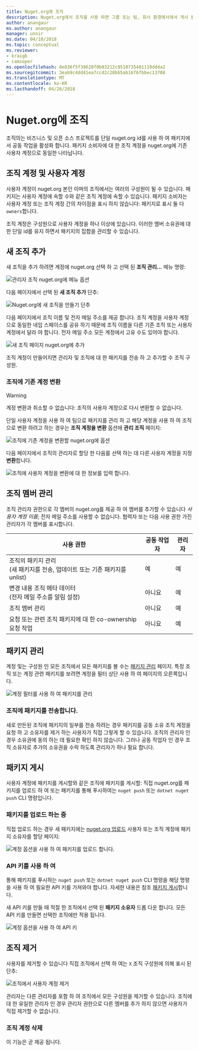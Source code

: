 ```yaml
---
title: Nuget.org에 조직
description: Nuget.org에서 조직을 사용 하면 그룹 또는 팀, 회사 환경에서에서 게시 된 패키지를 관리할 수 있습니다.
author: anangaur
ms.author: anangaur
manager: unnir
ms.date: 04/10/2018
ms.topic: conceptual
ms.reviewer:
- kraigb
- camsoper
ms.openlocfilehash: 0e836f5f39620f0b83212c9510735481119ddda2
ms.sourcegitcommit: 3eab9c4dd41ea7ccd2c28bb5ab16f6fbbec13708
ms.translationtype: MT
ms.contentlocale: ko-KR
ms.lasthandoff: 04/26/2018
---
```

# <a name="organization-on-nugetorg"></a>Nuget.org에 조직

조직의는 비즈니스 및 오픈 소스 프로젝트를 단일 nuget.org id를 사용 하 여 패키지에서 공동 작업을 활성화 합니다. 패키지 소비자에 대 한 조직 계정을 nuget.org에 기존 사용자 계정으로 동일한 나타납니다.

## <a name="user-accounts-vs-organization-accounts"></a>조직 계정 및 사용자 계정

사용자 계정이 nuget.org 본인 이며의 조직에서는 여러의 구성원이 될 수 있습니다. 패키지는 사용자 계정에 속할 수와 같은 조직 계정에 속할 수 있습니다. 패키지 소비자는 사용자 계정 또는 조직 계정 간의 차이점을 표시 하지 않습니다: 패키지로 표시 둘 다 `owners`합니다.

조직 계정은 구성원으로 사용자 계정을 하나 이상에 있습니다. 이러한 멤버 소유권에 대 한 단일 id를 유지 하면서 패키지의 집합을 관리할 수 있습니다.

## <a name="adding-a-new-organization"></a>새 조직 추가

새 조직을 추가 하려면 계정에 nuget.org 선택 하 고 선택 된 **조직 관리...**  메뉴 명령:

![관리자 조직 nuget.org에 메뉴 옵션](media/org-manage-option.png)

다음 페이지에서 선택 된 **새 조직 추가** 단추:

![Nuget.org에 새 조직을 만들기 단추](media/org-add-new-option.png)

다음 페이지에서 조직 이름 및 전자 메일 주소를 제공 합니다. 조직 계정을 사용자 계정으로 동일한 네임 스페이스를 공유 하기 때문에 조직 이름을 다른 기존 조직 또는 사용자 계정에서 달라 야 합니다. 전자 메일 주소 모든 계정에서 고유 수도 있어야 합니다.

![새 조직 페이지 nuget.org에 추가](media/org-add-new-page.png)

조직 계정이 만들어지면 관리자 및 조직에 대 한 패키지를 전송 하 고 추가할 수 조직 구성원.

### <a name="transform-existing-account-to-an-organization"></a>조직에 기존 계정 변환

> [!Warning]
> 계정 변환과 취소할 수 없습니다: 조직의 사용자 계정으로 다시 변환할 수 없습니다.

단일 사용자 계정을 사용 하 여 팀으로 패키지를 관리 하 고 해당 계정을 사용 하 여 조직으로 변환 하려고 하는 경우는 **조직 계정을 변환** 옵션에 **관리 조직** 페이지:

![조직에 기존 계정을 변환할 nuget.org에 옵션](media/org-transform-option.png)

다음 페이지에서 조직의 관리자로 할당 한 다음를 선택 하는 데 다른 사용자 계정을 지정 **변환**합니다.

![조직에 사용자 계정을 변환에 대 한 정보를 입력 합니다.](media/org-transform-page.png)

## <a name="managing-organization-members"></a>조직 멤버 관리

조직 관리자 권한으로 각 멤버의 nuget.org를 제공 하 여 멤버를 추가할 수 있습니다 *사용자 계정 이름*; 전자 메일 주소를 사용할 수 없습니다. 협력자 또는 다음 사용 권한 가진 관리자가 각 멤버를 표시합니다.

| 사용 권한 | 공동 작업자 | 관리자 |
| --- | --- | --- |
| 조직의 패키지 관리<br/>(새 패키지를 전송, 업데이트 또는 기존 패키지를 unlist) | 예 | 예 |
| 변경 내용 조직 메타 데이터<br/>(전자 메일 주소를 알림 설정) | 아니요 | 예 |
| 조직 멤버 관리 | 아니요 | 예 |
| 요청 또는 관련 조직 패키지에 대 한 co-ownership 요청 작업 | 아니요 | 예 |

## <a name="managing-packages"></a>패키지 관리

계정 및는 구성원 인 모든 조직에서 모든 패키지를 볼 수는 [패키지 관리](https://www.nuget.org/account/Packages) 페이지. 특정 조직 또는 계정 관련 패키지를 보려면 계정을 필터 상단 사용 하 여 페이지의 오른쪽입니다.

![계정 필터를 사용 하 여 패키지를 관리](media/org-manage-packages-option.png)

### <a name="transferring-packages-to-an-organization"></a>조직에 패키지를 전송합니다.
새로 만든된 조직에 패키지의 일부를 전송 하려는 경우 패키지를 공동 소유 조직 계정을 요청 하 고 소유자를 제거 하는 사용자가 직접 그렇게 할 수 있습니다. 조직의 관리자 인 경우 소유권에 동의 하는 데 필요한 확인 하지 않습니다. 그러나 공동 작업자 인 경우 조직 소유자로 추가의 소유권을 수락 하도록 관리자가 하나 필요 합니다.

## <a name="publishing-packages"></a>패키지 게시

사용자 계정에 패키지를 게시할와 같은 조직에 패키지를 게시할: 직접 nuget.org를 패키지를 업로드 하 여 또는 패키지를 통해 푸시하여는 `nuget push` 또는 `dotnet nuget push` CLI 명령입니다.

### <a name="uploading-packages"></a>패키지를 업로드 하는 중

직접 업로드 하는 경우 새 패키지에는 [nuget.org 업로드](https://www.nuget.org/packages/manage/upload) 사용자 또는 조직 계정에 패키지 소유자를 할당 페이지:

![계정 옵션을 사용 하 여 패키지를 업로드 합니다.](media/org-upload-option.png)

### <a name="using-api-keys"></a>API 키를 사용 하 여

통해 패키지를 푸시하는 `nuget push` 또는 `dotnet nuget push` CLI 명령을 해당 명령을 사용 하 여 필요한 API 키를 가져와야 합니다. 자세한 내용은 참조 [패키지 게시](https://docs.microsoft.com/en-us/nuget/quickstart/create-and-publish-a-package-using-visual-studio#publish-the-package)합니다.

새 API 키를 만들 때 적절 한 조직에서 선택 된 **패키지 소유자** 드롭 다운 합니다. 모든 API 키를 만들면 선택한 조직에만 적용 됩니다.

![계정 옵션을 사용 하 여 API 키](media/org-apikey-option.png)

## <a name="removing-an-organization"></a>조직 제거

사용자를 제거할 수 있습니다 직접 조직에서 선택 하 여는 `X` 조직 구성원에 의해 표시 된 단추:

![조직에서 사용자 계정 제거](media/org-remove-self-option.png)

관리자는 다른 관리자를 포함 하 여 조직에서 모든 구성원을 제거할 수 있습니다. 조직에 대 한 유일한 관리자 인 경우 관리자 권한으로 다른 멤버를 추가 하지 않으면 사용자가 직접 제거할 수 없습니다.

### <a name="deleting-an-organization-account"></a>조직 계정 삭제

이 기능은 곧 제공 됩니다.
